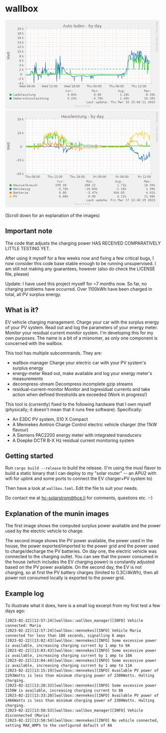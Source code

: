 # wallbox

![Charging session](wallbox-day.png) ![PV Hausverbrauch](power_house-day.png)

(Scroll down for an explanation of the images)

## Important note

The code that adjusts the charging power HAS RECEIVED COMPARATIVELY LITTLE
TESTING YET. 

After using it myself for a few weeks now and fixing a few critical bugs, I now
consider this code base stable enough to be running unsupervised. I am still
not making any guarantees, however (also do check the LICENSE file, please)

Update: I have used this project myself for ~7 months now. So far, no
charging problems have occurred. Over 1100kWh have been charged in
total, all PV surplus energy.

## What is it?

EV vehicle charging management. Charge your car with the surplus
energy of your PV system. Read out and log the parameters of your
energy meter. Monitor your residual current monitor system. I'm
developing this for my own purposes. The name is a bit of a misnomer,
as only one component is concerned with the wallbox.

This tool has multiple subcommands. They are:

  * wallbox-manager           Charge your electric car with your PV
                              system's surplus energy
  * energy-meter              Read out, make available and log your
                              energy meter's measurements
  * decompress-stream         Decompress incomplete gzip streams
  * residual-current-monitor  Monitor and logresidual currents and
                              take action when defined thresholds are
                              exceeded (Work in progress!) 

This tool is (currently) fixed to the following hardware that I own
myself (physically; it doesn't mean that it runs free software).
Specifically:

* An E3DC PV system, S10 X Compact
* A Mennekes Amtron Charge Control electric vehicle charger (the 11kW flavour)
* A Siemens PAC2200 energy meter with integrated transducers
* A Doepke DCTR B-X Hz residual current monitoring system


## Getting started

Run ``cargo build --release`` to build the release. (I'm using the musl flavor
to build a static binary that I can deploy to my "solar router" -- an APU2 with
wifi for uplink and some ports to connect the EV charger+PV system to)

Then have a look at ``wallbox.toml``. Edit the file to suit your needs.

Do contact me at hc-solarstrom@hce.li for comments, questions etc. :-)

## Explanation of the munin images

The first image shows the computed surplus power available and the
power used by the electric vehicle to charge.

The second image shows the PV power available, the power used in the
house, the power exported/imported to the power grid and the power
used to charge/decharge the PV batteries. On day one, the electric
vehicle was connected to the charging outlet. You can see that the
power consumed in the house (which includes the EV charging power) is
constantly adjusted based on the PV power available. On the second
day, the EV is not charging, so at first the PV battery charges
(limited to 0.3C/4kWh), then all power not consumed locally is
exported to the power grid.

## Example log

To illustrate what it does, here is a small log excerpt from my first test
a few days ago:

    [2023-02-22][12:57:24][wallbox::wallbox_manager][INFO] Vehicle connected: Maria
    [2023-02-22][12:57:24][wallbox::mennekes][INFO] Vehicle Maria connected for less than 180 seconds, signalling 8 amps
    [2023-02-22][13:02:43][wallbox::mennekes][INFO] Some excessive power is available, increasing charging current by 1 amp to 9A
    [2023-02-22][13:03:43][wallbox::mennekes][INFO] Some excessive power is available, increasing charging current by 1 amp to 10A
    [2023-02-22][13:04:44][wallbox::mennekes][INFO] Some excessive power is available, increasing charging current by 1 amp to 11A
    [2023-02-22][13:15:19][wallbox::mennekes][INFO] Available PV power of 2293Watts is less than minimum charging power of 2300Watts. Halting charging.
    [2023-02-22][13:20:33][wallbox::mennekes][INFO] Some excessive power 3150W is available, increasing charging current to 8A
    [2023-02-22][13:33:20][wallbox::mennekes][INFO] Available PV power of 1466Watts is less than minimum charging power of 2300Watts. Halting charging.
    [2023-02-22][13:50:53][wallbox::wallbox_manager][INFO] Vehicle disconnected (Maria)
    [2023-02-22][13:50:54][wallbox::mennekes][INFO] No vehicle connected, setting MAX_AMPS to the configured default of 8A
    
    

